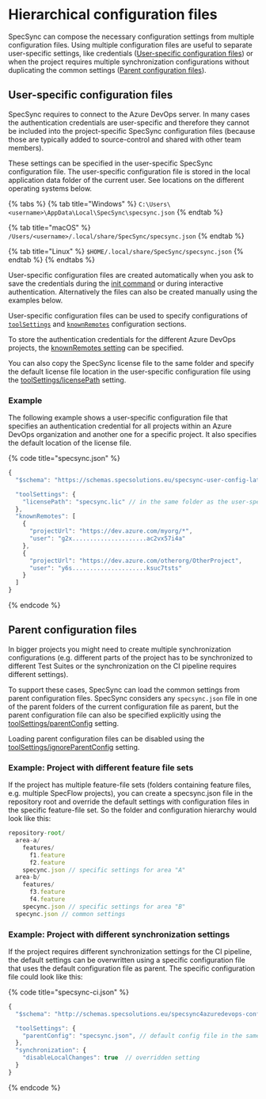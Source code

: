 # Hierarchical configuration files

SpecSync can compose the necessary configuration settings from multiple configuration files. Using multiple configuration files are useful to separate user-specific settings, like credentials \([User-specific configuration files](hierarchical-configuration-files.md#user-specific-configuration-files)\) or when the project requires multiple synchronization configurations without duplicating the common settings \([Parent configuration files](hierarchical-configuration-files.md#parent-configuration-files)\).

## User-specific configuration files

SpecSync requires to connect to the Azure DevOps server. In many cases the authentication credentials are user-specific and therefore they cannot be included into the project-specific SpecSync configuration files \(because those are typically added to source-control and shared with other team members\).

These settings can be specified in the user-specific SpecSync configuration file. The user-specific configuration file is stored in the local application data folder of the current user. See locations on the different operating systems below. 

{% tabs %}
{% tab title="Windows" %}
`C:\Users\<username>\AppData\Local\SpecSync\specsync.json`
{% endtab %}

{% tab title="macOS" %}
`/Users/<username>/.local/share/SpecSync/specsync.json`
{% endtab %}

{% tab title="Linux" %}
`$HOME/.local/share/SpecSync/specsync.json`
{% endtab %}
{% endtabs %}

User-specific configuration files are created automatically when you ask to save the credentials during the [init command](../../reference/command-line-reference/init-command.md) or during interactive authentication. Alternatively the files can also be created manually using the examples below.

User-specific configuration files can be used to specify configurations of [`toolSettings`](../../reference/configuration/configuration-toolsettings.md) and [`knownRemotes`](../../reference/configuration/configuration-knownremotes.md) configuration sections.

To store the authentication credentials for the different Azure DevOps projects, the [knownRemotes setting](../../reference/configuration/configuration-knownremotes.md) can be specified.

You can also copy the SpecSync license file to the same folder and specify the default license file location in the user-specific configuration file using the [toolSettings/licensePath](../../reference/configuration/configuration-toolsettings.md) setting.

### Example

The following example shows a user-specific configuration file that specifies an authentication credential for all projects within an Azure DevOps organization and another one for a specific project. It also specifies the default location of the license file.

{% code title="specsync.json" %}
```javascript
{
  "$schema": "https://schemas.specsolutions.eu/specsync-user-config-latest.json",

  "toolSettings": {
    "licensePath": "specsync.lic" // in the same folder as the user-specific setting
  },
  "knownRemotes": [
    {
      "projectUrl": "https://dev.azure.com/myorg/*",
      "user": "g2x.....................ac2vx57i4a"
    },
    {
      "projectUrl": "https://dev.azure.com/otherorg/OtherProject",
      "user": "y6s.....................ksuc7tsts"
    }
  ]
}
```
{% endcode %}

## Parent configuration files

In bigger projects you might need to create multiple synchronization configurations \(e.g. different parts of the project has to be synchronized to different Test Suites or the synchronization on the CI pipeline requires different settings\).

To support these cases, SpecSync can load the common settings from parent configuration files. SpecSync considers any `specsync.json` file in one of the parent folders of the current configuration file as parent, but the parent configuration file can also be specified explicitly using the [toolSettings/parentConfig](../../reference/configuration/configuration-toolsettings.md) setting.

Loading parent configuration files can be disabled using the [toolSettings/ignoreParentConfig](../../reference/configuration/configuration-toolsettings.md) setting.

### Example: Project with different feature file sets

If the project has multiple feature-file sets \(folders containing feature files, e.g. multiple SpecFlow projects\), you can create a specsync.json file in the repository root and override the default settings with configuration files in the specific feature-file set. So the folder and configuration hierarchy would look like this:

```javascript
repository-root/
  area-a/
    features/
      f1.feature
      f2.feature
    specync.json // specific settings for area "A"
  area-b/    
    features/
      f3.feature
      f4.feature
    specync.json // specific settings for area "B"
  specync.json // common settings
```

### Example: Project with different synchronization settings

If the project requires different synchronization settings for the CI pipeline, the default settings can be overwritten using a specific configuration file that uses the default configuration file as parent. The specific configuration file could look like this:

{% code title="specsync-ci.json" %}
```javascript
{
  "$schema": "http://schemas.specsolutions.eu/specsync4azuredevops-config-latest.json",

  "toolSettings": {
    "parentConfig": "specsync.json", // default config file in the same folder
  },
  "synchronization": {
    "disableLocalChanges": true  // overridden setting
  }
}
```
{% endcode %}

